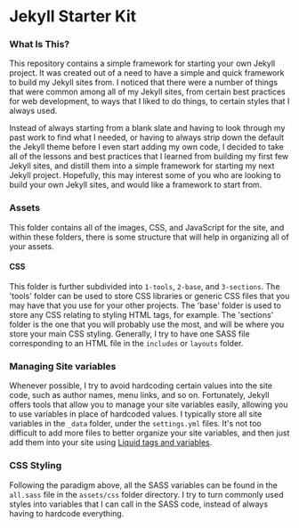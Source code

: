 # Jekyll Starter Kit

### What Is This?

This repository contains a simple framework for starting your own Jekyll project. It was created out of a need to have a simple and quick framework to build my Jekyll sites from. I noticed that there were a number of things that were common among all of my Jekyll sites, from certain best practices for web development, to ways that I liked to do things, to certain styles that I always used.

Instead of always starting from a blank slate and having to look through my past work to find what I needed, or having to always strip down the default the Jekyll theme before I even start adding my own code, I decided to take all of the lessons and best practices that I learned from building my first few Jekyll sites, and distill them into a simple framework for starting my next Jekyll project. Hopefully, this may interest some of you who are looking to build your own Jekyll sites, and would like a framework to start from.

### Assets

This folder contains all of the images, CSS, and JavaScript for the site, and within these folders, there is some structure that will help in organizing all of your assets.

#### CSS

This folder is further subdivided into `1-tools`, `2-base`, and `3-sections`. The 'tools' folder can be used to store CSS libraries or generic CSS files that you may have that you use for your other projects. The 'base' folder is used to store any CSS relating to styling HTML tags, for example. The 'sections' folder is the one that you will probably use the most, and will be where you store your main CSS styling. Generally, I try to have one SASS file corresponding to an HTML file in the `includes` or `layouts` folder.

### Managing Site variables

Whenever possible, I try to avoid hardcoding certain values into the site code, such as author names, menu links, and so on. Fortunately, Jekyll offers tools that allow you to manage your site variables easily, allowing you to use variables in place of hardcoded values. I typically store all site variables in the `_data` folder, under the `settings.yml` files. It's not too difficult to add more files to better organize your site variables, and then just add them into your site using [Liquid tags and variables]().

### CSS Styling

Following the paradigm above, all the SASS variables can be found in the `all.sass` file in the `assets/css` folder directory. I try to turn commonly used styles into variables that I can call in the SASS code, instead of always having to hardcode everything.
